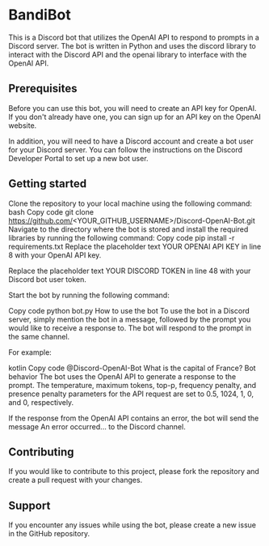# BandiBot
This is a Discord bot that utilizes the OpenAI API to respond to prompts in a Discord server. The bot is written in Python and uses the discord library to interact with the Discord API and the openai library to interface with the OpenAI API.

## Prerequisites
Before you can use this bot, you will need to create an API key for OpenAI. If you don't already have one, you can sign up for an API key on the OpenAI website.

In addition, you will need to have a Discord account and create a bot user for your Discord server. You can follow the instructions on the Discord Developer Portal to set up a new bot user.

## Getting started
Clone the repository to your local machine using the following command:
bash
Copy code
git clone https://github.com/<YOUR_GITHUB_USERNAME>/Discord-OpenAI-Bot.git
Navigate to the directory where the bot is stored and install the required libraries by running the following command:
Copy code
pip install -r requirements.txt
Replace the placeholder text YOUR OPENAI API KEY in line 8 with your OpenAI API key.

Replace the placeholder text YOUR DISCORD TOKEN in line 48 with your Discord bot user token.

Start the bot by running the following command:

Copy code
python bot.py
How to use the bot
To use the bot in a Discord server, simply mention the bot in a message, followed by the prompt you would like to receive a response to. The bot will respond to the prompt in the same channel.

For example:

kotlin
Copy code
@Discord-OpenAI-Bot What is the capital of France?
Bot behavior
The bot uses the OpenAI API to generate a response to the prompt. The temperature, maximum tokens, top-p, frequency penalty, and presence penalty parameters for the API request are set to 0.5, 1024, 1, 0, and 0, respectively.

If the response from the OpenAI API contains an error, the bot will send the message An error occurred... to the Discord channel.

## Contributing
If you would like to contribute to this project, please fork the repository and create a pull request with your changes.

## Support
If you encounter any issues while using the bot, please create a new issue in the GitHub repository.
